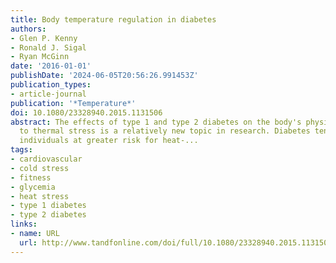 ```yaml
---
title: Body temperature regulation in diabetes
authors:
- Glen P. Kenny
- Ronald J. Sigal
- Ryan McGinn
date: '2016-01-01'
publishDate: '2024-06-05T20:56:26.991453Z'
publication_types:
- article-journal
publication: '*Temperature*'
doi: 10.1080/23328940.2015.1131506
abstract: The effects of type 1 and type 2 diabetes on the body's physiological response
  to thermal stress is a relatively new topic in research. Diabetes tends to place
  individuals at greater risk for heat-...
tags:
- cardiovascular
- cold stress
- fitness
- glycemia
- heat stress
- type 1 diabetes
- type 2 diabetes
links:
- name: URL
  url: http://www.tandfonline.com/doi/full/10.1080/23328940.2015.1131506
---
```

